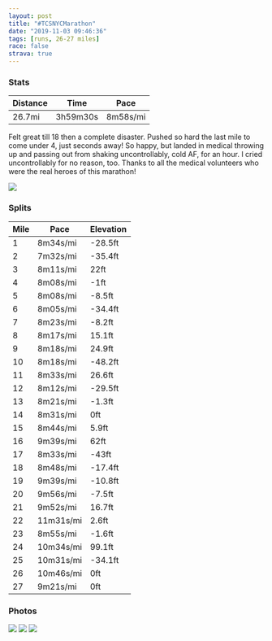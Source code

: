 ```yaml
---
layout: post
title: "#TCSNYCMarathon"
date: "2019-11-03 09:46:36"
tags: [runs, 26-27 miles]
race: false
strava: true
---
```


### Stats

| Distance | Time | Pace |
|----------|------|------|
|26.7mi|3h59m30s|8m58s/mi|

Felt great till 18 then a complete disaster. Pushed so hard the last mile to come under 4, just seconds away! So happy, but landed in medical throwing up and passing out from shaking uncontrollably, cold AF, for an hour. I cried uncontrollably for no reason, too. Thanks to all the medical volunteers who were the real heroes of this marathon!

<img src='https://maps.googleapis.com/maps/api/staticmap?maptype=roadmap&path=enc:mayvFn{_cMDiEqZirAaMmm@oJ_b@qByFwG{FeFwGwFsCeDgDsDsAaA`B?j@lFvEiDjJg@r@aAHyKcEuEm@gHcCqUuIkF_AsDeBa`@uL_MmC{GgB{BeAwIeIgBsC_D{Bi@kAkCiBoHeI_BoC}A{@{D}EoFqEaEuFqEuDeCeDsHaIiGaFmB_DySoToI}HiEuFkAo@iJqJ_CeDmHaHa@}@gCmBeLmMmBqA]{@mDyByAoBoBiBiHgEyGoFFWiAgA{H_FoKqH_FmFiIkFc@y@cDkAwJgGaEaBaGyEyGcD{BoBaCsAuCfAcEvC]Ic@_CgAu@SaAp@kGIuH{@qE?iEaAkIk@kS?yDc@eA_BuQDiB[i@c@aDLqFM}EMgBu@uGFeFgAgIqNjA}Gx@gAn@{DR_HtAgH\sCv@oBGsInAoCzBiApByKjLwIxKwGtH{Ab@s@e@aIq@_IwA_@{@gFoB}@aAsBkAqG}CgFkG}@[uBeD_HoGyCkEyC}CqCyB}D_GoFcF_AgBaCcCkA_DoA\cCnBaCh@yDhCkUlJ_A}HGwD[]aJvBgCK{Eh@sF~AaCQuKj@ga@sI_@j@uAxJs@^iOcDwHkCiAyANgHzD}W?yIt@}BgAcAoByAs@uBs@OGsAk@y@QyAgBBeBqA_AMKXZBs@fAGnAyAvCgC`E}CbLg@j@qKlZmB|I{CrJMvAiDlIWfBsFbQcAbBe@jCX|ACjA[f@w@LgAdF]XEkCz@FkAo@MkBg@{@cEeAq@}@sCkA_BD]yAq@[Ow@sEqCiEeE{BaB_Cm@eDwDsHqC_GwEeAMw@_BgCQuBgCgCOg@uAoCwB_Ci@yD}Bm@oAoAs@Eq@cB}AiAQsGsEiASu@oAcBy@gCUeCiDeA@y@{B_AMeDqAsEgEmPgKgDaD}FgCuBmBaLuGkBcCyGgDiLkI}HcE_O}K_AKsEsCaEaEcEsCeE}IcFwNeHgGiDiA}A~DwAlGeAkAkDwAYu@gBi@o@h@mCrHgK}EPEc@~CLZn@f@v@Kr@pAfClB{AfDuD`Ek@|@@b@sCxIWlDEjJw@hBm@|DdDp@lB~BfFjCpCpCdA_@r@lDtCrAxA\f@x@l@NHv@|@v@`BKZt@jBb@zFfFpAFn@j@o@bF}@`C~Cd@|AtBpAb@h@`ACx@`A?zB{ERd@lAVfBSvDdCn@dAfBRn@nAjAb@Lj@|@d@pF`@hAh@Fr@jA^zBvCvEzAlCjDnDxBfChCrFdCr@nA`CjAhlArlAxA`BKv@&key=AIzaSyC1MId7bFpkLXNAaYhBSTb8jLyiSqzbDtM&size=800x800&markers=color:yellow|label:S|40.60199,-74.06024&markers=color:green|label:F|40.778689999999976,-73.96596000000008'>

### Splits

| Mile | Pace | Elevation |
|------|------|-----------|
|1|8m34s/mi|-28.5ft|
|2|7m32s/mi|-35.4ft|
|3|8m11s/mi|22ft|
|4|8m08s/mi|-1ft|
|5|8m08s/mi|-8.5ft|
|6|8m05s/mi|-34.4ft|
|7|8m23s/mi|-8.2ft|
|8|8m17s/mi|15.1ft|
|9|8m18s/mi|24.9ft|
|10|8m18s/mi|-48.2ft|
|11|8m33s/mi|26.6ft|
|12|8m12s/mi|-29.5ft|
|13|8m21s/mi|-1.3ft|
|14|8m31s/mi|0ft|
|15|8m44s/mi|5.9ft|
|16|9m39s/mi|62ft|
|17|8m33s/mi|-43ft|
|18|8m48s/mi|-17.4ft|
|19|9m39s/mi|-10.8ft|
|20|9m56s/mi|-7.5ft|
|21|9m52s/mi|16.7ft|
|22|11m31s/mi|2.6ft|
|23|8m55s/mi|-1.6ft|
|24|10m34s/mi|99.1ft|
|25|10m31s/mi|-34.1ft|
|26|10m46s/mi|0ft|
|27|9m21s/mi|0ft|

### Photos
<img src='https://dgtzuqphqg23d.cloudfront.net/KRGyZ_lJs2Nf0ketZTqkKMa6V0g1EIDALexAZcnAkww-768x432.jpg'>

<img src='https://dgtzuqphqg23d.cloudfront.net/_q2S4EyAJu328jlKry1jio4ehesZpCgF4rFDpLIIKBg-597x768.jpg'>

<img src='https://dgtzuqphqg23d.cloudfront.net/E3bzF1w1YQ93bvipdvfJqO3dCES6LvHoN-W0xNssA54-768x768.jpg'>
